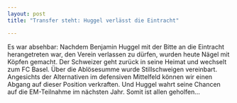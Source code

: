 ```yaml
---
layout: post
title: "Transfer steht: Huggel verlässt die Eintracht"

---
```


Es war absehbar: Nachdem Benjamin Huggel mit der Bitte an die Eintracht herangetreten war, den Verein verlassen zu dürfen, wurden heute Nägel mit Köpfen gemacht. Der Schweizer geht zurück in seine Heimat und wechselt zum FC Basel. Über die Ablösesumme wurde Stillschweigen vereinbart. Angesichts der Alternativen im defensiven Mittelfeld können wir einen Abgang auf dieser Position verkraften. Und Huggel wahrt seine Chancen auf die EM-Teilnahme im nächsten Jahr. Somit ist allen geholfen...


